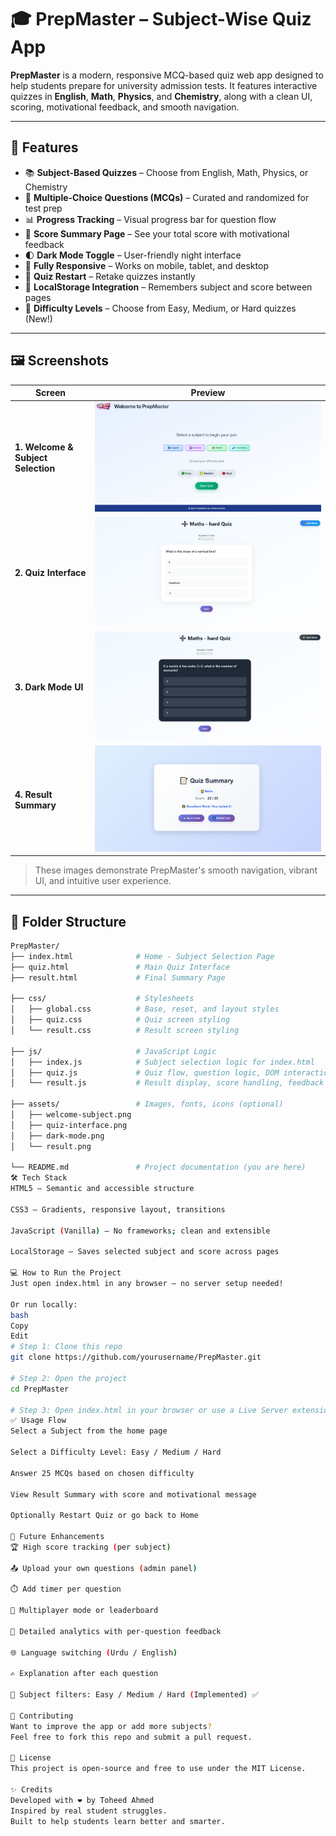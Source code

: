# 🎓 PrepMaster – Subject-Wise Quiz App

**PrepMaster** is a modern, responsive MCQ-based quiz web app designed to help students prepare for university admission tests. It features interactive quizzes in **English**, **Math**, **Physics**, and **Chemistry**, along with a clean UI, scoring, motivational feedback, and smooth navigation.

---

## 🚀 Features

- 📚 **Subject-Based Quizzes** – Choose from English, Math, Physics, or Chemistry
- 🧠 **Multiple-Choice Questions (MCQs)** – Curated and randomized for test prep
- 📊 **Progress Tracking** – Visual progress bar for question flow
- 🎯 **Score Summary Page** – See your total score with motivational feedback
- 🌓 **Dark Mode Toggle** – User-friendly night interface
- 📱 **Fully Responsive** – Works on mobile, tablet, and desktop
- 🔁 **Quiz Restart** – Retake quizzes instantly
- 💾 **LocalStorage Integration** – Remembers subject and score between pages
- 🧩 **Difficulty Levels** – Choose from Easy, Medium, or Hard quizzes (New!)

---



## 🖼️ Screenshots

| Screen                             | Preview                                          |
| ---------------------------------- | ------------------------------------------------ |
| **1. Welcome & Subject Selection** | ![Welcome Screen](./Assets/welcome-subject.png) |
| **2. Quiz Interface**              | ![Quiz Interface](./Assets/quiz-interface.png)  |
| **3. Dark Mode UI**                | ![Dark Mode](./Assets/dark-mode.png)            |
| **4. Result Summary**              | ![Result Screen](./Assets/result.png)           |

> These images demonstrate PrepMaster's smooth navigation, vibrant UI, and intuitive user experience.

---

## 📁 Folder Structure

```bash
PrepMaster/
├── index.html              # Home - Subject Selection Page
├── quiz.html               # Main Quiz Interface
├── result.html             # Final Summary Page

├── css/                    # Stylesheets
│   ├── global.css          # Base, reset, and layout styles
│   ├── quiz.css            # Quiz screen styling
│   └── result.css          # Result screen styling

├── js/                     # JavaScript Logic
│   ├── index.js            # Subject selection logic for index.html
│   ├── quiz.js             # Quiz flow, question logic, DOM interaction
│   └── result.js           # Result display, score handling, feedback

├── assets/                 # Images, fonts, icons (optional)
│   ├── welcome-subject.png
│   ├── quiz-interface.png
│   ├── dark-mode.png
│   └── result.png

└── README.md               # Project documentation (you are here)
🛠️ Tech Stack
HTML5 – Semantic and accessible structure

CSS3 – Gradients, responsive layout, transitions

JavaScript (Vanilla) – No frameworks; clean and extensible

LocalStorage – Saves selected subject and score across pages

💻 How to Run the Project
Just open index.html in any browser – no server setup needed!

Or run locally:
bash
Copy
Edit
# Step 1: Clone this repo
git clone https://github.com/yourusername/PrepMaster.git

# Step 2: Open the project
cd PrepMaster

# Step 3: Open index.html in your browser or use a Live Server extension
✅ Usage Flow
Select a Subject from the home page

Select a Difficulty Level: Easy / Medium / Hard

Answer 25 MCQs based on chosen difficulty

View Result Summary with score and motivational message

Optionally Restart Quiz or go back to Home

🔮 Future Enhancements
🏆 High score tracking (per subject)

📤 Upload your own questions (admin panel)

⏱️ Add timer per question

👥 Multiplayer mode or leaderboard

🎯 Detailed analytics with per-question feedback

🌐 Language switching (Urdu / English)

✍️ Explanation after each question

🧪 Subject filters: Easy / Medium / Hard (Implemented) ✅

🙌 Contributing
Want to improve the app or add more subjects?
Feel free to fork this repo and submit a pull request.

📝 License
This project is open-source and free to use under the MIT License.

✨ Credits
Developed with ❤️ by Toheed Ahmed
Inspired by real student struggles.
Built to help students learn better and smarter.
```
